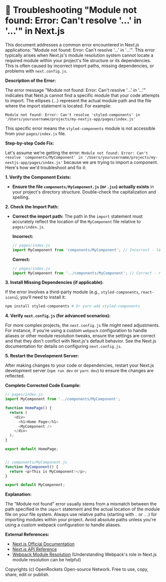 # 🐞 Troubleshooting "Module not found: Error: Can't resolve '...' in '...'" in Next.js


This document addresses a common error encountered in Next.js applications: "Module not found: Error: Can't resolve '...' in '...'". This error typically arises when Next.js's module resolution system cannot locate a required module within your project's file structure or its dependencies.  This is often caused by incorrect import paths, missing dependencies, or problems with `next.config.js`.


**Description of the Error:**

The error message "Module not found: Error: Can't resolve '...' in '...'" indicates that Next.js cannot find a specific module that your code attempts to import.  The ellipses (...) represent the actual module path and the file where the import statement is located. For example:

`Module not found: Error: Can't resolve 'styled-components' in '/Users/yourusername/projects/my-nextjs-app/pages/index.js'`

This specific error means the `styled-components` module is not accessible from your `pages/index.js` file.

**Step-by-step Code Fix:**

Let's assume we're getting the error: `Module not found: Error: Can't resolve 'components/MyComponent' in '/Users/yourusername/projects/my-nextjs-app/pages/index.js'` because we are trying to import a component.  Here's how we'd troubleshoot and fix it:


**1. Verify the Component Exists:**

* **Ensure the file `components/MyComponent.js` (or `.jsx`) actually exists** in your project's directory structure.  Double-check the capitalization and spelling.

**2. Check the Import Path:**

* **Correct the import path:** The path in the `import` statement must accurately reflect the location of the `MyComponent` file relative to `pages/index.js`.

   **Incorrect:**

   ```javascript
   // pages/index.js
   import MyComponent from 'components/MyComponent'; // Incorrect - leading slash assumed from root
   ```

   **Correct:**

   ```javascript
   // pages/index.js
   import MyComponent from '../components/MyComponent'; // Correct - relative path
   ```

**3. Install Missing Dependencies (if applicable):**

If the error involves a third-party module (e.g., `styled-components`, `react-icons`), you'll need to install it:

```bash
npm install styled-components # Or yarn add styled-components
```

**4. Verify `next.config.js` (for advanced scenarios):**

For more complex projects, the `next.config.js` file might need adjustments.  For instance, if you're using a custom `webpack` configuration to handle aliases or other module resolution tweaks, ensure the settings are correct and that they don't conflict with Next.js's default behavior.  See the Next.js documentation for details on configuring `next.config.js`.


**5. Restart the Development Server:**

After making changes to your code or dependencies, restart your Next.js development server (`npm run dev` or `yarn dev`) to ensure the changes are reflected.


**Complete Corrected Code Example:**

```javascript
// pages/index.js
import MyComponent from '../components/MyComponent';

function HomePage() {
  return (
    <div>
      <h1>Home Page</h1>
      <MyComponent />
    </div>
  );
}

export default HomePage;


// components/MyComponent.js
function MyComponent() {
  return <p>This is MyComponent!</p>;
}

export default MyComponent;
```


**Explanation:**

The "Module not found" error usually stems from a mismatch between the path specified in the `import` statement and the actual location of the module file on your file system.  Always use relative paths (starting with `.` or `..`) for importing modules within your project.  Avoid absolute paths unless you're using a custom webpack configuration to handle aliases.


**External References:**

* [Next.js Official Documentation](https://nextjs.org/docs)
* [Next.js API Reference](https://nextjs.org/docs/api-reference)
* [Webpack Module Resolution](https://webpack.js.org/guides/dependency-management/) (Understanding Webpack's role in Next.js module resolution can be helpful)


Copyrights (c) OpenRockets Open-source Network. Free to use, copy, share, edit or publish.

